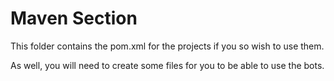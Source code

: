 # Maven Section

This folder contains the pom.xml for the projects if you so wish to use them.

As well, you will need to create some files for you to be able to use the bots.

